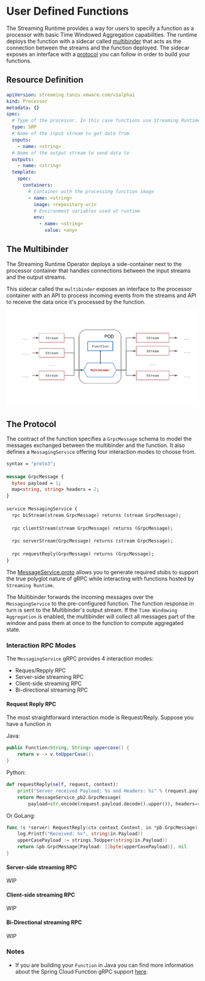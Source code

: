 # User Defined **Functions**

The Streaming Runtime provides a way for users to specify a function as a processor with basic Time Windowed Aggregation capabilities. The runtime deploys the function with a sidecar called [multibinder](#the-multibinder) that acts as the connection between the streams and the function deployed. The sidecar exposes an interface with a [protocol](#the-protocol) you can follow in order to build your functions.

## Resource Definition

```yaml
apiVersion: streaming.tanzu.vmware.com/v1alpha1
kind: Processor
metadata: {}
spec:
  # Type of the processor. In this case functions use Streaming Runtime Processor (SRP)
  type: SRP
  # Name of the input stream to get data from
  inputs:
    - name: <string>
  # Name of the output stream to send data to
  outputs:
    - name: <string>
  template:
    spec:
      containers:
        # Container with the processing function image
        - name: <string>
          image: <repository-uri>
          # Environment variables used at runtime
          env:
            - name: <string>
              value: <any>
```

## The Multibinder

The Streaming Runtime Operator deploys a side-container next to the processor container that handles connections between the input streams and the output streams.

This sidecar called the `multibinder` exposes an interface to the processor container with an API to process incoming events from the streams and API to receive the data once it's processed by the function.

![Multibinder](./function-multibinder.png)

## The Protocol

The contract of the function specifies a `GrpcMessage` schema to model the messages exchanged between the multibinder and the function. It also defines a `MessagingService` offering four interaction modes to choose from.

```protobuf
syntax = "proto3";

message GrpcMessage {
  bytes payload = 1;
  map<string, string> headers = 2;
}

service MessagingService {
  rpc biStream(stream GrpcMessage) returns (stream GrpcMessage);

  rpc clientStream(stream GrpcMessage) returns (GrpcMessage);

  rpc serverStream(GrpcMessage) returns (stream GrpcMessage);

  rpc requestReply(GrpcMessage) returns (GrpcMessage);
}
```

The [MessageService.proto](https://github.com/vmware-tanzu/streaming-runtimes/blob/main/user-defined-functions/MessageService.proto) allows you to generate required stubs to support the true polyglot nature of gRPC while interacting with functions hosted by `Streaming Runtime`.

The Multibinder forwards the incoming messages over the `MessagingService` to the pre-configured function.
The function response in turn is sent to the Multibinder's output stream.
If the `Time Windowing Aggregation` is enabled, the multibinder will collect all messages part of the window and pass them at once to the function to compute aggregated state.

### Interaction RPC Modes

The `MessagingService` gRPC provides 4 interaction modes:

* Reques/Repply RPC
* Server-side streaming RPC
* Client-side streaming RPC
* Bi-directional streaming RPC

#### Request Reply RPC

The most straightforward interaction mode is Request/Reply. Suppose you have a function in

Java:
```java
public Function<String, String> uppercase() {
    return v -> v.toUpperCase();
}
```

Python:
```python
def requestReply(self, request, context):
    print("Server received Payload: %s and Headers: %s" % (request.payload.decode(), request.headers))
    return MessageService_pb2.GrpcMessage(
        payload=str.encode(request.payload.decode().upper()), headers=request.headers)
```

Or GoLang:
```go
func (s *server) RequestReply(ctx context.Context, in *pb.GrpcMessage) (*pb.GrpcMessage, error) {
    log.Printf("Received: %v", string(in.Payload))
    upperCasePayload := strings.ToUpper(string(in.Payload))
    return &pb.GrpcMessage{Payload: []byte(upperCasePayload)}, nil
}
```

#### Server-side streaming RPC

WIP

#### Client-side streaming RPC

WIP

#### Bi-Directional streaming RPC

WIP

### Notes

- If you are building your `Function` in Java you can find more information about the Spring Cloud Function gRPC support [here](https://github.com/spring-cloud/spring-cloud-function/blob/v3.2.1/spring-cloud-function-adapters/spring-cloud-function-grpc/README.md).
